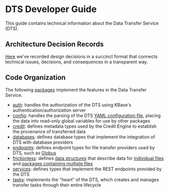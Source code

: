 # DTS Developer Guide

This guide contains technical information about the Data Transfer Service (DTS).

## Architecture Decision Records

[Here](adrs/index.md) we've recorded design decisions in a succinct format that
connects technical issues, decisions, and consequences in a transparent way.

## Code Organization

The following [packages](https://go.dev/doc/code) implement the features in
the Data Transfer Service.

* [auth](auth.md): handles the authorization of the DTS using KBase's
  authentication/authorization server
* [config](config.md): handles the parsing of the DTS [YAML configuration
  file](../admin/config.md), placing the data into read-only global variables
  for use by other packages
* [credit](credit.md): defines metadata types used by the Credit Engine to
  establish the provenance of transferred data
* [databases](databases.md): defines database types that implement the
  integration of DTS with database providers
* [endpoints](endpoints.md): defines endpoint types for file transfer
  providers used by DTS, such as [Globus](https://globus.org)
* [frictionless](frictionless.md): defines [data structures](https://frictionlessdata.io/)
  that describe data for [individual files](https://specs.frictionlessdata.io/data-resource/)
  and [packages containing multiple files](https://specs.frictionlessdata.io/data-package/)
* [services](services.md): defines types that implement the REST endpoints
  provided by the DTS
* [tasks](tasks.md): implements the "heart" of the DTS, which creates and
  manages transfer tasks through their entire lifecycle
